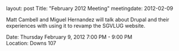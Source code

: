 layout: post
Title: "February 2012 Meeting"
meetingdate: 2012-02-09

Matt Cambell and Miguel Hernandez will talk about Drupal and their experiences 
with using it to revamp the SGVLUG website.                                    
                                                                             
Date: Thursday February 9, 2012 7:00 PM - 9:00 PM                                
Location: Downs 107                                         
